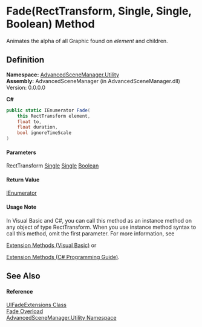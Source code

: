 # Fade(RectTransform, Single, Single, Boolean) Method

Animates the alpha of all Graphic found on _element_ and children.

## Definition

**Namespace:** [AdvancedSceneManager.Utility](N_AdvancedSceneManager_Utility.md)\
**Assembly:** AdvancedSceneManager (in AdvancedSceneManager.dll) Version: 0.0.0.0

**C#**

```c#
public static IEnumerator Fade(
	this RectTransform element,
	float to,
	float duration,
	bool ignoreTimeScale
)
```

#### Parameters

&#x20; RectTransform   [Single](https://learn.microsoft.com/dotnet/api/system.single)   [Single](https://learn.microsoft.com/dotnet/api/system.single)   [Boolean](https://learn.microsoft.com/dotnet/api/system.boolean)&#x20;

#### Return Value

[IEnumerator](https://learn.microsoft.com/dotnet/api/system.collections.ienumerator)

#### Usage Note

In Visual Basic and C#, you can call this method as an instance method on any object of type RectTransform. When you use instance method syntax to call this method, omit the first parameter. For more information, see

[Extension Methods (Visual Basic)](https://docs.microsoft.com/dotnet/visual-basic/programming-guide/language-features/procedures/extension-methods) or

[Extension Methods (C# Programming Guide)](https://docs.microsoft.com/dotnet/csharp/programming-guide/classes-and-structs/extension-methods).

## See Also

#### Reference

[UIFadeExtensions Class](T_AdvancedSceneManager_Utility_UIFadeExtensions.md)\
[Fade Overload](Overload_AdvancedSceneManager_Utility_UIFadeExtensions_Fade.md)\
[AdvancedSceneManager.Utility Namespace](N_AdvancedSceneManager_Utility.md)
